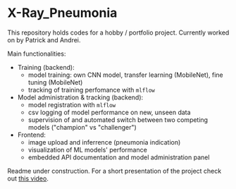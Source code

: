 # X-Ray_Pneumonia

This repository holds codes for a hobby / portfolio project.
Currently worked on by Patrick and Andrei.

Main functionalities:
  - Training (backend):
    - model training: own CNN model, transfer learning (MobileNet), fine tuning (MobileNet)
    - tracking of training perfomance with `mlflow`
  - Model administration & tracking (backend):
    - model registration with `mlflow`
    - csv logging of model performance on new, unseen data
    - supervision of and automated switch between two competing models ("champion" vs "challenger")
  - Frontend:
    - image upload and inferrence (pneumonia indication)
    - visualization of ML models' performance
    - embedded API documentation and model administration panel


Readme under construction. For a short presentation of the project check out [this video](https://www.youtube.com/watch?v=aaeOJk1loig).
